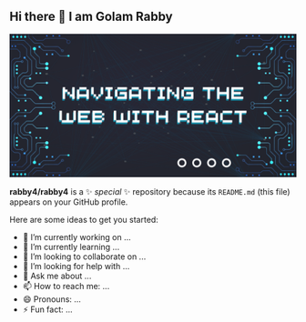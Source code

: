 ## Hi there 👋 I am Golam Rabby

![The San Juan Mountains are beautiful!](<https://raw.githubusercontent.com/rabby4/rabby4/main/images/banner%20(1).png> "San Juan Mountains")

**rabby4/rabby4** is a ✨ _special_ ✨ repository because its `README.md` (this file) appears on your GitHub profile.

Here are some ideas to get you started:

- 🔭 I’m currently working on ...
- 🌱 I’m currently learning ...
- 👯 I’m looking to collaborate on ...
- 🤔 I’m looking for help with ...
- 💬 Ask me about ...
- 📫 How to reach me: ...
- 😄 Pronouns: ...
- ⚡ Fun fact: ...
